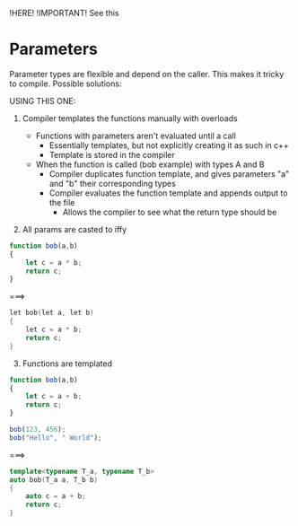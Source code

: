 !HERE! !IMPORTANT! See this

# Parameters

Parameter types are flexible and depend on the caller. This makes it tricky to compile.
Possible solutions:

USING THIS ONE:
1) Compiler templates the functions manually with overloads
    * Functions with parameters aren't evaluated until a call   
        * Essentially templates, but not explicitly creating it as such in c++
        * Template is stored in the compiler
    * When the function is called (bob example) with types A and B
        * Compiler duplicates function template, and gives parameters "a" and "b" their corresponding types
        * Compiler evaluates the function template and appends output to the file
            * Allows the compiler to see what the return type should be

2) All params are casted to iffy

```js
function bob(a,b)
{
    let c = a * b;
    return c;
}
```
===> 
```c++
let bob(let a, let b)
{
    let c = a * b;
    return c;
}
```

3) Functions are templated
```js
function bob(a,b)
{
    let c = a + b;
    return c;
}

bob(123, 456);
bob("Hello", " World");
```
===>
```c++
template<typename T_a, typename T_b>
auto bob(T_a a, T_b b)
{
    auto c = a + b;
    return c;
}

```
